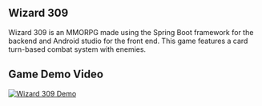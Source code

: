 ## Wizard 309 
Wizard 309 is an MMORPG made using the Spring Boot framework for the backend and Android studio for the front end. This game features a card turn-based combat system with enemies. 



## Game Demo Video
[![Wizard 309 Demo](https://img.youtube.com/vi/oMW1WLmMf0E/0.jpg)](https://www.youtube.com/watch?v=oMW1WLmMf0E)
